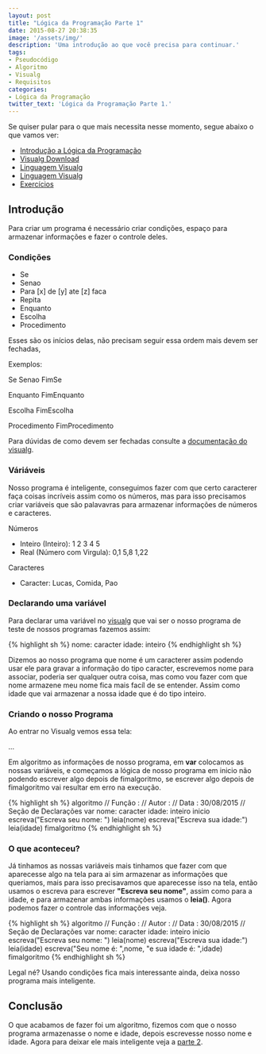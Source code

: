 ```yaml
---
layout: post
title: "Lógica da Programação Parte 1"
date: 2015-08-27 20:38:35
image: '/assets/img/'
description: 'Uma introdução ao que você precisa para continuar.'
tags:
- Pseudocódigo 
- Algoritmo
- Visualg
- Requisitos
categories:
- Lógica da Programação
twitter_text: 'Lógica da Programação Parte 1.'
---
```

Se quiser pular para o que mais necessita nesse momento, segue abaixo o que vamos ver:

- [Introdução a Lógica da Programação](https://raw.githubusercontent.com/aboutlucas/Arquivos-do-Blog/513eb7bc2be1de1fd6b5067dea843794f9eec686/series/logica/Logica.pdf)
- [Visualg Download](https://github.com/aboutlucas/Arquivos-do-Blog/blob/master/series/logica/visualg.zip?raw=true)
- [Linguagem Visualg](https://raw.githubusercontent.com/aboutlucas/Arquivos-do-Blog/513eb7bc2be1de1fd6b5067dea843794f9eec686/series/logica/UDESC_Apostila_sobre_Visualg_2011.pdf)
- [Linguagem Visualg](http://www.cefetsp.br/edu/adolfo/disciplinas/lpro/materiais/Linguagem_Visualg2.0.pdf)
- [Exercícios](http://partilho.com.br/visualg/exercicios-visualg/visualg-lista-de-exercicios/)



## Introdução

Para criar um programa é necessário criar condições, espaço para armazenar informações e fazer o controle deles.

### Condições

 - Se
 - Senao
 - Para [x] de [y] ate [z] faca
 - Repita
 - Enquanto
 - Escolha
 - Procedimento
 
Esses são os inícios delas, não precisam seguir essa ordem mais devem ser fechadas,

Exemplos:

   Se 
   Senao
   FimSe
   
   Enquanto
   FimEnquanto
   
   Escolha
   FimEscolha
   
   Procedimento
   FimProcedimento
   
Para dúvidas de como devem ser fechadas consulte a [documentação do visualg](https://raw.githubusercontent.com/aboutlucas/Arquivos-do-Blog/513eb7bc2be1de1fd6b5067dea843794f9eec686/series/logica/UDESC_Apostila_sobre_Visualg_2011.pdf).

### Váriáveis

Nosso programa é inteligente, conseguimos fazer com que certo caracterer faça coisas incríveis assim como os números,
mas para isso precisamos criar variáveis que são palavavras para armazenar informações de números e caracteres.

Números

- Inteiro (Inteiro): 1 2 3 4 5
- Real (Número com Virgula): 0,1 5,8 1,22

Caracteres

- Caracter: Lucas, Comida, Pao

### Declarando uma variável
Para declarar uma variável no [visualg](https://pt.wikipedia.org/wiki/Visualg) que vai ser o nosso programa de teste de nossos programas fazemos assim:

{% highlight sh %}
nome: caracter
idade: inteiro
{% endhighlight sh %}

Dizemos ao nosso programa que nome é um caracterer assim podendo usar ele para gravar a informação do tipo caracter,
escrevemos nome para associar, poderia ser qualquer outra coisa, mas como vou fazer com que nome armazene meu nome fica mais
facíl de se entender. Assim como idade que vai armazenar a nossa idade que é do tipo inteiro.

### Criando o nosso Programa

Ao entrar no Visualg vemos essa tela:

...

Em algoritmo as informações de nosso programa, em **var** colocamos as nossas variáveis, e começamos a lógica de nosso programa em inicio não podendo escrever algo depois de fimalgoritmo, se escrever algo depois de fimalgoritmo vai resultar em erro na execução.


{% highlight sh %}
algoritmo
// Função :
// Autor :
// Data : 30/08/2015
// Seção de Declarações
var
   nome: caracter
   idade: inteiro
inicio
   escreva("Escreva seu nome: ")
   leia(nome)
   escreva("Escreva sua idade:")
   leia(idade)
fimalgoritmo
{% endhighlight sh %}

### O que aconteceu?

Já tinhamos as nossas variáveis mais tinhamos que fazer com que aparecesse algo na tela para ai sim armazenar as informações que queriamos, mais para isso precisavamos que aparecesse isso na tela, então usamos o escreva para escrever **"Escreva seu nome"**, assim como para a idade, e para armazenar ambas informações usamos o **leia()**.
Agora podemos fazer o controle das informações veja.

{% highlight sh %}
algoritmo
// Função :
// Autor :
// Data : 30/08/2015
// Seção de Declarações
var
   nome: caracter
   idade: inteiro
inicio
   escreva("Escreva seu nome: ")
   leia(nome)
   escreva("Escreva sua idade:")
   leia(idade)
   escreva("Seu nome é: ",nome, "e sua idade é: ",idade)
fimalgoritmo
{% endhighlight sh %}

Legal né?
Usando condições fica mais interessante ainda, deixa nosso programa mais inteligente.


## Conclusão

O que acabamos de fazer foi um algoritmo, fizemos com que o nosso programa armazenasse o nome  e idade, depois escrevesse nosso nome e idade.
Agora para deixar ele mais inteligente veja  a [parte 2](/).

